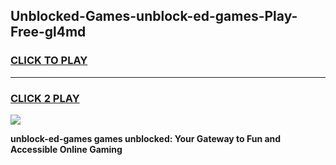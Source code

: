 
## Unblocked-Games-unblock-ed-games-Play-Free-gl4md
<h3>
<a href="https://premium76.site?title=unblock-ed-games&ref=21A">CLICK TO PLAY</a></h3>
<hr>

<h3>
<a href="https://premium76.site?title=unblock-ed-games&ref=21A">CLICK 2 PLAY</a>
  
</h3>

<a href="https://premium76.site?title=unblock-ed-games&ref=21A"><img src="https://clearcache.store/games.png"></a>


**unblock-ed-games games unblocked: Your Gateway to Fun and Accessible Online Gaming**
